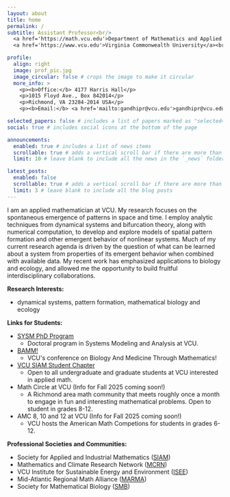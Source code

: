 ```yaml
---
layout: about
title: home
permalink: /
subtitle: Assistant Professor<br/>
  <a href='https://math.vcu.edu'>Department of Mathematics and Applied Mathematics</a> <br/>
  <a href='https://www.vcu.edu'>Virginia Commonwealth University</a><br/>

profile:
  align: right
  image: prof_pic.jpg
  image_circular: false # crops the image to make it circular
  more_info: >
    <p><b>Office:</b> 4177 Harris Hall</p>
    <p>1015 Floyd Ave., Box 842014</p>
    <p>Richmond, VA 23284-2014 USA</p>
    <p><b>Email:</b> <a href='mailto:gandhipr@vcu.edu'>gandhipr@vcu.edu</a></p>

selected_papers: false # includes a list of papers marked as "selected={true}"
social: true # includes social icons at the bottom of the page

announcements:
  enabled: true # includes a list of news items
  scrollable: true # adds a vertical scroll bar if there are more than 3 news items
  limit: 10 # leave blank to include all the news in the `_news` folder

latest_posts:
  enabled: false
  scrollable: true # adds a vertical scroll bar if there are more than 3 new posts items
  limit: 3 # leave blank to include all the blog posts
---
```


I am an applied mathematician at VCU.  My research focuses on the spontaneous emergence of patterns in space and time. I employ analytic techniques from dynamical systems and bifurcation theory, along with numerical computation, to develop and explore models of spatial pattern formation and other emergent behavior of nonlinear systems. Much of my current research agenda is driven by the question of what can be learned about a system from properties of its emergent behavior when combined with available data. My recent work has emphasized applications to biology and ecology, and allowed me the opportunity to build fruitful interdisciplinary collaborations.

<b>Research Interests:</b>

- dynamical systems, pattern formation, mathematical biology and ecology

<b>Links for Students:</b>

- <a href='https://sysm.vcu.edu/'>SYSM PhD Program</a>
  - Doctoral program in Systems Modeling and Analysis at VCU.
- <a href='https://siam.vcu.edu/bamm/'>BAMM!</a>
  - VCU's conference on Biology And Medicine Through Mathematics!
- <a href='https://siam.vcu.edu/'>VCU SIAM Student Chapter</a>
  - Open to all undergraduate and graduate students at VCU interested in applied math.
- Math Circle at VCU (Info for Fall 2025 coming soon!)
  - A Richmond area math community that meets roughly once a month to engage in fun and interesting mathematical problems. Open to student in grades 8-12.
- AMC 8, 10 and 12 at VCU (Info for Fall 2025 coming soon!)
  - VCU hosts the American Math Competions for students in grades 6-12.

<b>Professional Societies and Communities:</b>

- Society for Applied and Industrial Mathematics (<a href='https://www.siam.org/'>SIAM</a>)
- Mathematics and Climate Research Network (<a href='https://sites.google.com/view/math-climate'>MCRN</a>)
- VCU Institute for Sustainable Energy and Environment (<a href='https://isee.vcu.edu/'>ISEE</a>)
- Mid-Atlantic Regional Math Alliance (<a href='https://sites.google.com/view/mid-atlantic-math-alliance/'>MARMA</a>)
- Society for Mathematical Biology (<a href='https://www.smb.org/'>SMB</a>)

